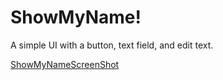# ShowMyName!
A simple UI with a button, text field, and edit text.

[ShowMyNameScreenShot](https://user-images.githubusercontent.com/76606408/182623322-df235570-060b-49c7-afda-024dcfedb141.png)
